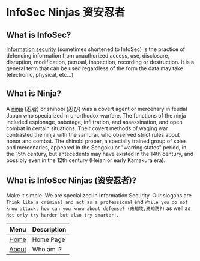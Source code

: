 # InfoSec Ninjas 资安忍者

## **What is InfoSec?**

[Information security](https://en.wikipedia.org/wiki/Information_security) (sometimes shortened to InfoSec) is the practice of defending information from unauthorized access, use, disclosure, disruption, modification, perusal, inspection, recording or destruction. It is a general term that can be used regardless of the form the data may take (electronic, physical, etc...)

## **What is Ninja?**

A [ninja](https://en.wikipedia.org/wiki/Ninja) (忍者) or shinobi (忍び) was a covert agent or mercenary in feudal Japan who specialized in unorthodox warfare. The functions of the ninja included espionage, sabotage, infiltration, and assassination, and open combat in certain situations. Their covert methods of waging war contrasted the ninja with the samurai, who observed strict rules about honor and combat. The shinobi proper, a specially trained group of spies and mercenaries, appeared in the Sengoku or "warring states" period, in the 15th century, but antecedents may have existed in the 14th century, and possibly even in the 12th century (Heian or early Kamakura era).

## **What is InfoSec Ninjas (资安忍者)?**

Make it simple.  We are specialized in Information Security. Our slogans are ```Think like a criminal and act as a professional``` and ```While you do not know attack, how can you know about defense? (未知攻,焉知防?)``` as well as ```Not only try harder but also try smarter!```.




| Menu              | Description  |
|-------------------|--------------|
|[Home](/)          | Home Page    |
|[About](/about.md) | Who am I?    |

